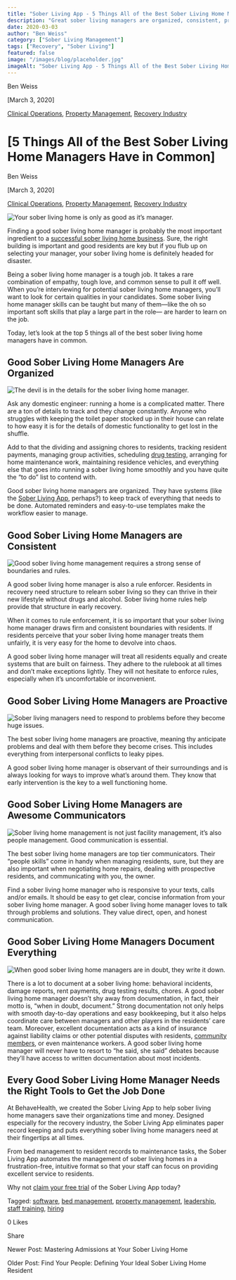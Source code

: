 ```yaml
---
title: "Sober Living App - 5 Things All of the Best Sober Living Home Managers Have in Common"
description: "Great sober living managers are organized, consistent, proactive, top communicators & document everything. Learn the 5 keys to success in this role."
date: 2020-03-03
author: "Ben Weiss"
category: ["Sober Living Management"]
tags: ["Recovery", "Sober Living"]
featured: false
image: "/images/blog/placeholder.jpg"
imageAlt: "Sober Living App - 5 Things All of the Best Sober Living Home Managers Have in Common"
---
```


Ben Weiss

[March 3, 2020]

[Clinical Operations](/sober-living-app-blog/category/Clinical+Operations), [Property Management](/sober-living-app-blog/category/Property+Management), [Recovery Industry](/sober-living-app-blog/category/Recovery+Industry)

#  [5 Things All of the Best Sober Living Home Managers Have in Common]

Ben Weiss

[March 3, 2020]

[Clinical Operations](/sober-living-app-blog/category/Clinical+Operations), [Property Management](/sober-living-app-blog/category/Property+Management), [Recovery Industry](/sober-living-app-blog/category/Recovery+Industry)

![Your sober living home is only as good as it’s manager.](/images/blog/5-things-all-of-the-best-sober-living-home-managers-have-in-common/life-862985_1280.jpg)

Finding a good sober living home manager is probably the most important ingredient to a [successful sober living home business](https://soberlivingapp.com/sober-living-app-blog/2019/5/13/you-opened-a-sober-living-homenow-what). Sure, the right building is important and good residents are key but if you flub up on selecting your manager, your sober living home is definitely headed for disaster.

Being a sober living home manager is a tough job. It takes a rare combination of empathy, tough love, and common sense to pull it off well. When you’re interviewing for potential sober living home managers, you’ll want to look for certain qualities in your candidates. Some sober living home manager skills can be taught but many of them—like the oh so important soft skills that play a large part in the role— are harder to learn on the job. 

Today, let’s look at the top 5 things all of the best sober living home managers have in common.

## Good Sober Living Home Managers Are Organized

![The devil is in the details for the sober living home manager.](/images/blog/5-things-all-of-the-best-sober-living-home-managers-have-in-common/student-865073_1280.jpg)

Ask any domestic engineer: running a home is a complicated matter. There are a ton of details to track and they change constantly. Anyone who struggles with keeping the toilet paper stocked up in their house can relate to how easy it is for the details of domestic functionality to get lost in the shuffle. 

Add to that the dividing and assigning chores to residents, tracking resident payments, managing group activities, scheduling [drug testing](https://soberlivingapp.com/sober-living-app-blog/2019/12/17/how-to-streamline-drug-testing-at-your-sober-living-home), arranging for home maintenance work, maintaining residence vehicles, and everything else that goes into running a sober living home smoothly and you have quite the “to do” list to contend with.

Good sober living home managers are organized. They have systems (like the [Sober Living App](/), perhaps?) to keep track of everything that needs to be done. Automated reminders and easy-to-use templates make the workflow easier to manage.  

## Good Sober Living Home Managers are Consistent

![Good sober living home management requires a strong sense of boundaries and rules.](/images/blog/5-things-all-of-the-best-sober-living-home-managers-have-in-common/ethics-2991600_1280.jpg)

A good sober living home manager is also a rule enforcer. Residents in recovery need structure to relearn sober living so they can thrive in their new lifestyle without drugs and alcohol. Sober living home rules help provide that structure in early recovery.

When it comes to rule enforcement, it is so important that your sober living home manager draws firm and consistent boundaries with residents. If residents perceive that your sober living home manager treats them unfairly, it is very easy for the home to devolve into chaos. 

A good sober living home manager will treat all residents equally and create systems that are built on fairness. They adhere to the rulebook at all times and don’t make exceptions lightly. They will not hesitate to enforce rules, especially when it’s uncomfortable or inconvenient.

## Good Sober Living Home Managers are Proactive

![Sober living managers need to respond to problems before they become huge issues.](/images/blog/5-things-all-of-the-best-sober-living-home-managers-have-in-common/girl-1578305_1280.jpg)

The best sober living home managers are proactive, meaning thy anticipate problems and deal with them before they become crises. This includes everything from interpersonal conflicts to leaky pipes. 

A good sober living home manager is observant of their surroundings and is always looking for ways to improve what’s around them. They know that early intervention is the key to a well functioning home. 

## Good Sober Living Home Managers are Awesome Communicators 

![Sober living home management is not just facility management, it’s also people management. Good communication is essential.](/images/blog/5-things-all-of-the-best-sober-living-home-managers-have-in-common/phone-3594206_1280.jpg)

The best sober living home managers are top tier communicators. Their “people skills” come in handy when managing residents, sure, but they are also important when negotiating home repairs, dealing with prospective residents, and communicating with you, the owner. 

Find a sober living home manager who is responsive to your texts, calls and/or emails. It should be easy to get clear, concise information from your sober living home manager. A good sober living home manager loves to talk through problems and solutions. They value direct, open, and honest communication.

## Good Sober Living Home Managers Document Everything

![When good sober living home managers are in doubt, they write it down.](/images/blog/5-things-all-of-the-best-sober-living-home-managers-have-in-common/laptop-3196481_1280.jpg)

There is a lot to document at a sober living home: behavioral incidents, damage reports, rent payments, drug testing results, chores. A good sober living home manager doesn’t shy away from documentation, in fact, their motto is, “when in doubt, document.” Strong documentation not only helps with smooth day-to-day operations and easy bookkeeping, but it also helps coordinate care between managers and other players in the residents’ care team. Moreover, excellent documentation acts as a kind of insurance against liability claims or other potential disputes with residents, [community members](../../../2019/11/19/dealing-with-nimbys-at-your-sober-living-housenbsp.html), or even maintenance workers. A good sober living home manager will never have to resort to “he said, she said” debates because they’ll have access to written documentation about most incidents. 

## Every Good Sober Living Home Manager Needs the Right Tools to Get the Job Done

At BehaveHealth, we created the Sober Living App to help sober living home managers save their organizations time and money. Designed especially for the recovery industry, the Sober Living App eliminates paper record keeping and puts everything sober living home managers need at their fingertips at all times. 

From bed management to resident records to maintenance tasks, the Sober Living App automates the management of sober living homes in a frustration-free, intuitive format so that your staff can focus on providing excellent service to residents. 

Why not [claim your free trial](https://behavehealth.com/get-started) of the Sober Living App today?

Tagged: [software](/sober-living-app-blog/tag/software), [bed management](/sober-living-app-blog/tag/bed+management), [property management](https://soberlivingapp.com/sober-living-app-blog/tag/property+management), [leadership](https://soberlivingapp.com/sober-living-app-blog/tag/leadership), [staff training](/sober-living-app-blog/tag/staff+training), [hiring](/sober-living-app-blog/tag/hiring)

0 Likes

Share

Newer Post: Mastering Admissions at Your Sober Living Home

Older Post: Find Your People: Defining Your Ideal Sober Living Home Resident